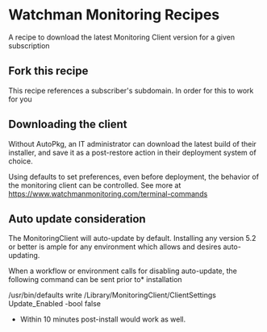 Watchman Monitoring Recipes
===========================

A recipe to download the latest Monitoring Client version for a given subscription


## Fork this recipe

This recipe references a subscriber's subdomain. In order for this to work for you


## Downloading the client
Without AutoPkg, an IT administrator can download the latest build of their installer, and save it as a post-restore action in their deployment system of choice.

Using defaults to set preferences, even before deployment, the behavior of the monitoring client can be controlled.
See more at https://www.watchmanmonitoring.com/terminal-commands



## Auto update consideration
The MonitoringClient will auto-update by default. Installing any version 5.2 or better is ample for any environment which allows and desires auto-updating.

When a workflow or environment calls for disabling auto-update, the following command can be sent prior to* installation 

/usr/bin/defaults write /Library/MonitoringClient/ClientSettings Update_Enabled -bool false



* Within 10 minutes post-install would work as well.
